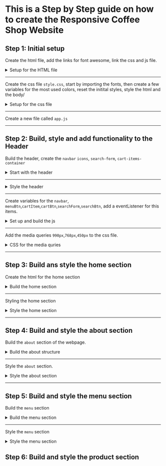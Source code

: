 # This is a Step by Step guide on how to create the Responsive Coffee Shop Website

## Step 1: Initial setup

Create the html file, add the links for font awesome, link the css and js file.

<details>
  <summary>Setup for the HTML file</summary>

```html
<!DOCTYPE html>
<html lang="en">
  <head>
    <meta charset="UTF-8" />
    <meta name="viewport" content="width=device-width, initial-scale=1.0" />
    <!-- FONT AWESOME CDN LINK -->
    <link
      rel="stylesheet"
      href="https://cdnjs.cloudflare.com/ajax/libs/font-awesome/6.5.1/css/all.min.css"
    />
    <!-- CSS FILE LINK -->
    <link rel="stylesheet" href="./css/style.css" />
    <title>Responsive coffee shop Website</title>
  </head>

  <body>
    <!-- JS FILE LINK -->
    <script src="./js/app.js"></script>
  </body>
</html>
```

</details>

---

Create the css file `style.css`, start by importing the fonts, then create a few variables for the most used colors, reset the initital styles, style the html and the body/

<details>
  <summary>Setup for the css file</summary>

```css
@import url("https://fonts.googleapis.com/css2?family=Roboto+Mono:ital,wght@0,100..700;1,100..700&display=swap");

:root {
  --main-color: #d3ad7f;
  --black: #13131a;
  --bg: #010103;
  --white: #fff;
  --border: 0.1rem solid rgba(255, 255, 255, 0.3);
}

* {
  font-family: "Roboto Mono", monospace;
  margin: 0;
  padding: 0;
  box-sizing: border-box;
  outline: none;
  border: none;
  text-decoration: none;
  text-transform: capitalize;
  transition: 0.2s linear;
}

html {
  font-size: 62.5%;
  overflow-x: hidden;
  scroll-padding-top: 9rem;
  scroll-behavior: smooth;
}

html::-webkit-scrollbar {
  width: 0.8rem;
}

html::-webkit-scrollbar-track {
  background: transparent;
}

html::-webkit-scrollbar-thumb {
  background: var(--white);
  border-radius: 5rem;
}

body {
  background: var(--bg);
}
```

</details>

---

Create a new file called `app.js`

---

## Step 2: Build, style and add functionality to the Header

Build the header, create the `navbar` `icons`, `search-form`, `cart-items-container`

<details>
  <summary>Start with the header</summary>

```html
<!-- HEADER SECTION STARTS -->
<header class="header">
  <a href="#" class="logo">
    <img src="./images/logo.png" alt="website logo" />
  </a>

  <nav class="navbar">
    <a href="#home">home</a>
    <a href="#about">about</a>
    <a href="#menu">menu</a>
    <a href="#products">products</a>
    <a href="#review">review</a>
    <a href="#contact">contact</a>
    <a href="#blogs">blogs</a>
  </nav>

  <div class="icons">
    <div class="fas fa-search" id="search-btn"></div>
    <div class="fas fa-shopping-cart" id="cart-btn"></div>
    <div class="fas fa-bars" id="menu-btn"></div>
  </div>

  <div class="search-form">
    <input type="search" id="search-box" placeholder="search here..." />
    <label for="search-box" class="fas fa-search"></label>
  </div>

  <div class="cart-items-container">
    <div class="cart-item">
      <span class="fas fa-times"></span>
      <img src="./images/menu-1.png" alt="" />
      <div class="content">
        <h3>cart item 01</h3>
        <div class="price">$15.99/-</div>
      </div>
    </div>
    <div class="cart-item">
      <span class="fas fa-times"></span>
      <img src="./images/menu-2.png" alt="" />
      <div class="content">
        <h3>cart item 02</h3>
        <div class="price">$15.99/-</div>
      </div>
    </div>
    <div class="cart-item">
      <span class="fas fa-times"></span>
      <img src="./images/menu-3.png" alt="" />
      <div class="content">
        <h3>cart item 03</h3>
        <div class="price">$15.99/-</div>
      </div>
    </div>
    <div class="cart-item">
      <span class="fas fa-times"></span>
      <img src="./images/menu-4.png" alt="" />
      <div class="content">
        <h3>cart item 04</h3>
        <div class="price">$15.99/-</div>
      </div>
    </div>
    <a href="#" class="btn">Checkout now</a>
  </div>
</header>
<!-- HEADER SECTION ENDS -->
```

</details>

---

<details>
  <summary>Style the header</summary>

```css
.header {
  background: var(--bg);
  display: flex;
  align-items: center;
  justify-content: space-between;
  padding: 1rem 2%;
  border-bottom: var(--border);
  position: fixed;
  top: 0;
  left: 0;
  right: 0;
  z-index: 1000;
}

.header .logo img {
  height: 18rem;
}

.header .navbar a {
  margin: 0 1rem;
  font-size: 1.6rem;
  color: var(--white);
}

.header .navbar a:hover {
  color: var(--main-color);
  border-bottom: 0.1rem solid var(--main-color);
  padding-bottom: 0.5rem;
}

.header .icons div {
  color: var(--white);
  cursor: pointer;
  font-size: 2.5rem;
  margin-left: 1rem;
}

.header .icons div:hover {
  color: var(--main-color);
}

#menu-btn {
  display: none;
}

.header .search-form {
  position: absolute;
  top: 115%;
  right: 7%;
  background: var(--white);
  width: 50rem;
  height: 5rem;
  display: flex;
  align-items: center;
  transform: scaleY(0);
  transform-origin: top;
}

.header .search-form.active {
  transform: scaleY(1);
}

.header .search-form input {
  height: 100%;
  width: 100%;
  font-size: 1.6rem;
  color: var(--black);
  padding: 1rem;
  text-transform: none;
}

.header .search-form label {
  cursor: pointer;
  font-size: 2.2rem;
  margin-right: 1.5rem;
  color: var(--black);
}

.header .search-form label:hover {
  color: var(--main-color);
}

.header .cart-items-container {
  position: absolute;
  top: 100%;
  right: -100%;
  height: calc(100vh - 9rem);
  width: 35rem;
  background-color: var(--white);
  padding: 0 1.5rem;
}

.header .cart-items-container.active {
  right: 0;
}

.header .cart-items-container .cart-item {
  position: relative;
  margin: 2rem 0;
  display: flex;
  align-items: center;
  gap: 1.5rem;
}

.header .cart-items-container .cart-item .fa-times {
  position: absolute;
  top: 1rem;
  right: 1rem;
  cursor: pointer;
  color: var(--black);
}

.header .cart-items-container .cart-item .fa-times:hover {
  color: var(--main-color);
}

.header .cart-items-container .cart-item img {
  height: 7rem;
}

.header .cart-items-container .cart-item .content h3 {
  font-size: 2rem;
  color: var(--black);
  padding-bottom: 0.5rem;
}

.header .cart-items-container .cart-item .content .price {
  font-size: 1.5rem;
  color: var(--main-color);
}

.btn {
  margin-top: 1rem;
  display: inline-block;
  padding: 0.9rem 3rem;
  font-size: 1.7rem;
  color: var(--white);
  background: var(--main-color);
  border-radius: 0.5rem;
  cursor: pointer;
}

.btn:hover {
  letter-spacing: 0.2rem;
}

.header .cart-items-container .btn {
  width: 100%;
  text-align: center;
}

section {
  padding: 2rem 7%;
}
```

</details>

---

Create variables for the `navbar`, `menuBtn`,`cartItem`,`cartBtn`,`searchForm`,`searchBtn`, add a eventListener for this items.

<details>
  <summary>Set up and build the js </summary>

```js
let navbar = document.querySelector(".navbar");
let menuBtn = document.querySelector("#menu-btn");

let cartItem = document.querySelector(".cart-items-container");
let cartBtn = document.querySelector("#cart-btn");

let searchForm = document.querySelector(".search-form");
let searchBtn = document.querySelector("#search-btn");

menuBtn.addEventListener("click", () => {
  navbar.classList.toggle("active");
  searchForm.classList.remove("active");
  cartItem.classList.remove("active");
});

cartBtn.addEventListener("click", () => {
  cartItem.classList.toggle("active");
  navbar.classList.remove("active");
  searchForm.classList.remove("active");
});

searchBtn.addEventListener("click", () => {
  searchForm.classList.toggle("active");
  navbar.classList.remove("active");
  cartItem.classList.remove("active");
});

window.onscroll = () => {
  navbar.classList.remove("active");
  searchForm.classList.remove("active");
  cartItem.classList.remove("active");
};
```

</details>

---

Add the media queries `990px`,`768px`,`450px` to the css file.

<details>
  <summary>CSS for the media quries</summary>

```css
/* MEDIA QUERIES */
@media (max-width: 990px) {
  html {
    font-size: 55%;
  }

  .header {
    padding: 1.5rem 2rem;
  }

  section {
    padding: 2rem;
  }
}

@media (max-width: 768px) {
  #menu-btn {
    display: inline-block;
  }

  .header .navbar {
    position: absolute;
    top: 100%;
    right: -100%;
    background: var(--white);
    width: 30rem;
    height: calc(100vh - 9.5rem);
  }

  .header .navbar.active {
    right: 0;
  }

  .header .navbar a {
    color: var(--black);
    display: block;
    margin: 1.5rem;
    padding: 0.5rem;
    font-size: 2rem;
  }

  .header .search-form {
    width: 90%;
    right: 2rem;
  }

  .home {
    /* background-position: left; */
    justify-content: center;
    text-align: center;
  }

  .home .content h3 {
    font-size: 4.5rem;
  }

  .home .content p {
    font-size: 1.5rem;
  }
}

@media (max-width: 450px) {
  html {
    font-size: 55%;
  }
}
```

</details>

---

## Step 3: Build ans style the home section

Create the html for the home section

<details>
  <summary>Build the home section</summary>

```html
<!-- HOME SECTION STARTS -->

<section class="home" id="home">
  <div class="content">
    <h3>fresh coffee in the mornings</h3>
    <p>
      Lorem ipsum dolor sit amet consectetur adipisicing elit. Aspernatur
      facilis harum iste libero recusandae quasi dolor saepe magni possimus
      quibusdam.
    </p>
    <a href="#" class="btn">get yours now</a>
  </div>
</section>

<!-- HOME SECTION ENDS -->
```

</details>

---

Styling the home section

<details>
  <summary>Style the home section</summary>

```css
.home {
  min-height: 100vh;
  display: flex;
  align-items: center;
  background: url(../images/hero-img.png) no-repeat;
  background-size: cover;
  background-position: center;
}

.home .content {
  max-width: 60rem;
}

.home .content h3 {
  font-size: 6rem;
  text-transform: uppercase;
  color: var(--white);
}

.home .content p {
  font-size: 1.6rem;
  font-weight: lighter;
  line-height: 1.8;
  padding: 1rem 0;
  color: var(--white);
}
```

</details>

---

## Step 4: Build and style the about section

Build the `about` section of the webpage.

<details>
  <summary>Build the about structure</summary>

```html
<!-- ABOUT SECTION STARTS -->

<section class="about" id="about">
  <h1 class="heading"><span>about</span> us</h1>

  <div class="row">
    <div class="image">
      <img src="./images/about-img.png" alt="about us" />
    </div>

    <div class="content">
      <h3>what makes our coffee special?</h3>
      <p>
        Lorem ipsum dolor sit amet, consectetur adipisicing elit. Dolor, itaque.
      </p>
      <p>
        Lorem ipsum dolor sit amet consectetur adipisicing elit. Provident ipsa
        molestiae non nesciunt accusantium corrupti!
      </p>
      <a href="#" class="btn">learn more</a>
    </div>
  </div>
</section>

<!-- ABOUT SECTION ENDS -->
```

</details>

---

Style the `about` section.

<details>
  <summary>Style the about section</summary>

```css
.heading {
  text-align: center;
  color: var(--white);
  text-transform: uppercase;
  padding-bottom: 3.5rem;
  font-size: 4rem;
}

.heading span {
  color: var(--main-color);
  text-transform: uppercase;
}

.about .row {
  display: flex;
  align-items: center;
  background: var(--black);
  flex-wrap: wrap;
}

.about .row .image {
  flex: 1 1 45rem;
}

.about .row .image img {
  width: 100%;
}

.about .row .content {
  flex: 1 1 45rem;
  padding: 2rem;
}

.about .row .content h3 {
  font-size: 3rem;
  color: var(--white);
}

.about .row .content p {
  font-size: 1.6rem;
  color: var(--white);
  padding: 1rem 0;
  line-height: 1.8;
}
```

</details>

---

## Step 5: Build and style the menu section

Build the `menu` section

<details>
  <summary>Build the menu section</summary>

```html
<!-- MENU SECTION STARTS -->
<section class="menu" id="menu">
  <h1 class="heading">our <span>menu</span></h1>

  <div class="box-container">
    <div class="box">
      <img src="./images/menu-1.png" alt="menu #1" />
      <h3>tasty and healty</h3>
      <div class="price">$15.99 <span>20.99</span></div>
      <a href="#" class="btn">add to cart</a>
    </div>

    <div class="box">
      <img src="./images/menu-2.png" alt="menu #2" />
      <h3>tasty and healty</h3>
      <div class="price">$15.99 <span>20.99</span></div>
      <a href="#" class="btn">add to cart</a>
    </div>

    <div class="box">
      <img src="./images/menu-3.png" alt="menu #3" />
      <h3>tasty and healty</h3>
      <div class="price">$15.99 <span>20.99</span></div>
      <a href="#" class="btn">add to cart</a>
    </div>

    <div class="box">
      <img src="./images/menu-4.png" alt="menu #4" />
      <h3>tasty and healty</h3>
      <div class="price">$15.99 <span>20.99</span></div>
      <a href="#" class="btn">add to cart</a>
    </div>

    <div class="box">
      <img src="./images/menu-5.png" alt="menu #5" />
      <h3>tasty and healty</h3>
      <div class="price">$15.99 <span>20.99</span></div>
      <a href="#" class="btn">add to cart</a>
    </div>

    <div class="box">
      <img src="./images/menu-6.png" alt="menu #6" />
      <h3>tasty and healty</h3>
      <div class="price">$15.99 <span>20.99</span></div>
      <a href="#" class="btn">add to cart</a>
    </div>
  </div>
</section>
<!-- MENU SECTION ENDS -->
```

</details>

---

Style the `menu` section

<details>
  <summary>Style the menu section</summary>

```css
.menu .box-container {
  display: grid;
  grid-template-columns: repeat(auto-fit, minmax(30rem, 1fr));
  gap: 1.5rem;
}

.menu .box-container .box {
  padding: 5rem;
  text-align: center;
  border: var(--border);
}

.menu .box-container .box img {
  height: 10rem;
}

.menu .box-container .box h3 {
  color: var(--white);
  font-size: 2rem;
  padding: 1rem 0;
}

.menu .box-container .box .price {
  color: var(--white);
  font-size: 2.5rem;
  padding: 5rem 0;
}

.menu .box-container .box .price span {
  font-size: 1.5rem;
  text-decoration: line-through;
}

.menu .box-container .box:hover {
  background: var(--white);
}

.menu .box-container .box:hover > * {
  color: var(--bg);
}
```

</details>

## Step 6: Build and style the product section
